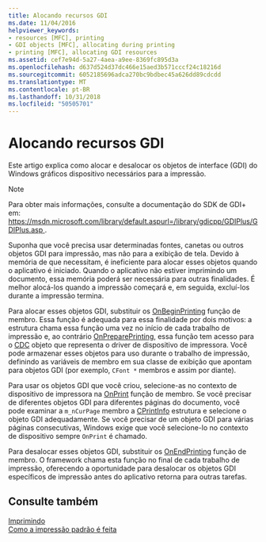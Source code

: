 ```yaml
---
title: Alocando recursos GDI
ms.date: 11/04/2016
helpviewer_keywords:
- resources [MFC], printing
- GDI objects [MFC], allocating during printing
- printing [MFC], allocating GDI resources
ms.assetid: cef7e94d-5a27-4aea-a9ee-8369fc895d3a
ms.openlocfilehash: d637d524d37dc466e15aed3b571cccf24c18216d
ms.sourcegitcommit: 6052185696adca270bc9bdbec45a626dd89cdcdd
ms.translationtype: MT
ms.contentlocale: pt-BR
ms.lasthandoff: 10/31/2018
ms.locfileid: "50505701"
---
```

# <a name="allocating-gdi-resources"></a>Alocando recursos GDI

Este artigo explica como alocar e desalocar os objetos de interface (GDI) do Windows gráficos dispositivo necessários para a impressão.

> [!NOTE]
>  Para obter mais informações, consulte a documentação do SDK de GDI+ em: [ https://msdn.microsoft.com/library/default.aspurl=/library/gdicpp/GDIPlus/GDIPlus.asp ](https://msdn.microsoft.com/library/default.aspurl=/library/gdicpp/gdiplus/gdiplus.asp).

Suponha que você precisa usar determinadas fontes, canetas ou outros objetos GDI para impressão, mas não para a exibição de tela. Devido à memória de que necessitam, é ineficiente para alocar esses objetos quando o aplicativo é iniciado. Quando o aplicativo não estiver imprimindo um documento, essa memória poderá ser necessária para outras finalidades. É melhor alocá-los quando a impressão começará e, em seguida, excluí-los durante a impressão termina.

Para alocar esses objetos GDI, substituir os [OnBeginPrinting](../mfc/reference/cview-class.md#onbeginprinting) função de membro. Essa função é adequada para essa finalidade por dois motivos: a estrutura chama essa função uma vez no início de cada trabalho de impressão e, ao contrário [OnPreparePrinting](../mfc/reference/cview-class.md#onprepareprinting), essa função tem acesso para o [CDC](../mfc/reference/cdc-class.md) objeto que representa o driver de dispositivo de impressora. Você pode armazenar esses objetos para uso durante o trabalho de impressão, definindo as variáveis de membro em sua classe de exibição que apontam para objetos GDI (por exemplo, `CFont *` membros e assim por diante).

Para usar os objetos GDI que você criou, selecione-as no contexto de dispositivo de impressora na [OnPrint](../mfc/reference/cview-class.md#onprint) função de membro. Se você precisar de diferentes objetos GDI para diferentes páginas do documento, você pode examinar a `m_nCurPage` membro a [CPrintInfo](../mfc/reference/cprintinfo-structure.md) estrutura e selecione o objeto GDI adequadamente. Se você precisar de um objeto GDI para várias páginas consecutivas, Windows exige que você selecione-lo no contexto de dispositivo sempre `OnPrint` é chamado.

Para desalocar esses objetos GDI, substituir os [OnEndPrinting](../mfc/reference/cview-class.md#onendprinting) função de membro. O framework chama esta função no final de cada trabalho de impressão, oferecendo a oportunidade para desalocar os objetos GDI específicos de impressão antes do aplicativo retorna para outras tarefas.

## <a name="see-also"></a>Consulte também

[Imprimindo](../mfc/printing.md)<br/>
[Como a impressão padrão é feita](../mfc/how-default-printing-is-done.md)

